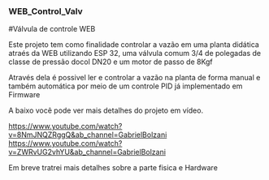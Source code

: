 ### WEB_Control_Valv


#Válvula de controle WEB

Este projeto tem como finalidade controlar a vazão em uma planta didática atraés da WEB utilizando ESP 32, uma válvula comum 3/4 de polegadas de classe de pressão docol DN20 e um motor de passo de 8Kgf

Através dela é possivel ler e controlar a vazão na planta de forma manual e também automática por meio de um controle PID já implementado em Firmware


A baixo você pode ver mais detalhes do projeto em vídeo.

<https://www.youtube.com/watch?v=8NmJNQZRggQ&ab_channel=GabrielBolzani>
<https://www.youtube.com/watch?v=ZWRvUG2vhYU&ab_channel=GabrielBolzani>


Em breve tratrei mais detalhes sobre a parte fisica e Hardware
